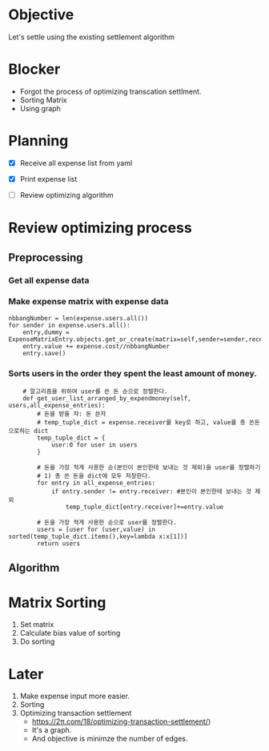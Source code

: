 Objective
=== 
Let's settle using the existing settlement algorithm

Blocker
===
- Forgot the process of optimizing transcation settlment.
- Sorting Matrix
- Using graph

Planning
===
- [x] Receive all expense list from yaml
- [x] Print expense list
- [ ] Review optimizing algorithm


Review optimizing process
===
## Preprocessing
### Get all expense data
   
### Make expense matrix with expense data
```
nbbangNumber = len(expense.users.all())
for sender in expense.users.all():
    entry,dummy = ExpenseMatrixEntry.objects.get_or_create(matrix=self,sender=sender,receiver=expense.expend_user,is_cleaned_data=False)
    entry.value += expense.cost//nbbangNumber
    entry.save()
```
### Sorts users in the order they spent the least amount of money.

```
    # 알고리즘을 위하여 user를 쓴 돈 순으로 정렬한다.
    def get_user_list_arranged_by_expendmoney(self, users,all_expense_entries):
        # 돈을 받을 자: 돈 쓴자
        # temp_tuple_dict = expense.receiver를 key로 하고, value를 총 쓴돈으로하는 dict
        temp_tuple_dict = {
            user:0 for user in users
        }

        # 돈을 가장 적게 사용한 순(본인이 본인한테 보내는 것 제외)을 user를 정렬하기
        # 1) 총 쓴 돈을 dict에 모두 저장한다.
        for entry in all_expense_entries:
            if entry.sender != entry.receiver: #본인이 본인한테 보내는 것 제외
                temp_tuple_dict[entry.receiver]+=entry.value

        # 돈을 가장 적게 사용한 순으로 user를 정렬한다.
        users = [user for (user,value) in sorted(temp_tuple_dict.items(),key=lambda x:x[1])]
        return users
```

## Algorithm


Matrix Sorting
===
1. Set matrix
2. Calculate bias value of sorting
3. Do sorting

Later
===
1. Make expense input more easier.
1. Sorting
2. Optimizing transaction settlement
   - https://2π.com/18/optimizing-transaction-settlement/)
   - It's a graph.
   - And objective is minimze the number of edges.
